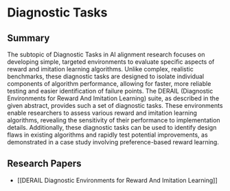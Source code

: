 # Diagnostic Tasks

## Summary
 The subtopic of Diagnostic Tasks in AI alignment research focuses on developing simple, targeted environments to evaluate specific aspects of reward and imitation learning algorithms. Unlike complex, realistic benchmarks, these diagnostic tasks are designed to isolate individual components of algorithm performance, allowing for faster, more reliable testing and easier identification of failure points. The DERAIL (Diagnostic Environments for Reward And Imitation Learning) suite, as described in the given abstract, provides such a set of diagnostic tasks. These environments enable researchers to assess various reward and imitation learning algorithms, revealing the sensitivity of their performance to implementation details. Additionally, these diagnostic tasks can be used to identify design flaws in existing algorithms and rapidly test potential improvements, as demonstrated in a case study involving preference-based reward learning.
## Research Papers

- [[DERAIL Diagnostic Environments for Reward And Imitation Learning]]
